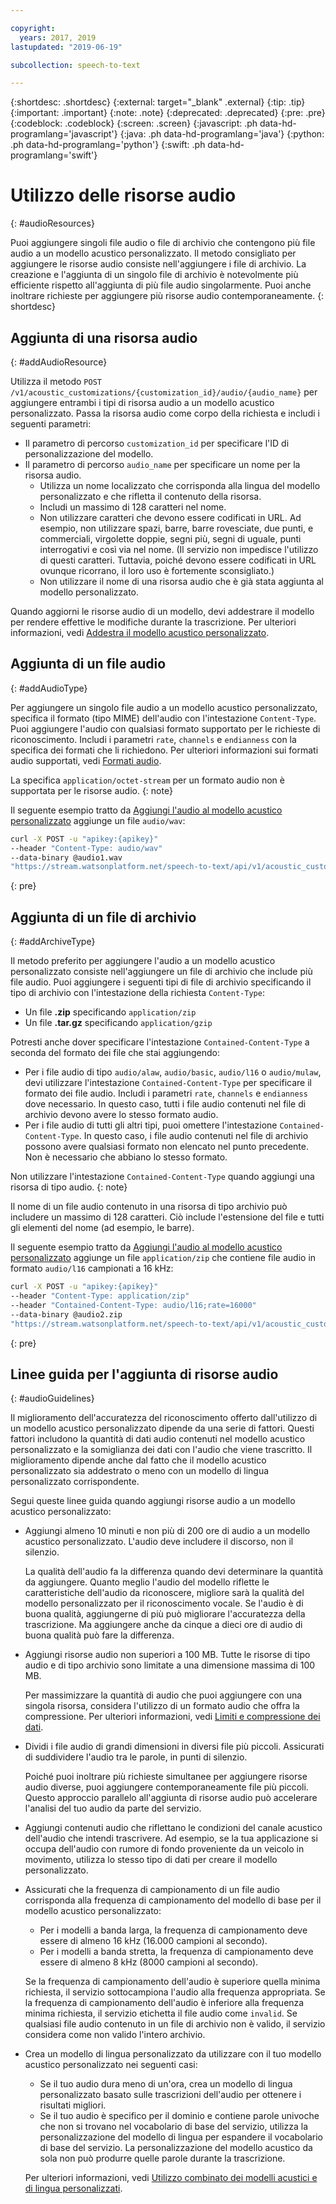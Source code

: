 ```yaml
---

copyright:
  years: 2017, 2019
lastupdated: "2019-06-19"

subcollection: speech-to-text

---
```


{:shortdesc: .shortdesc}
{:external: target="_blank" .external}
{:tip: .tip}
{:important: .important}
{:note: .note}
{:deprecated: .deprecated}
{:pre: .pre}
{:codeblock: .codeblock}
{:screen: .screen}
{:javascript: .ph data-hd-programlang='javascript'}
{:java: .ph data-hd-programlang='java'}
{:python: .ph data-hd-programlang='python'}
{:swift: .ph data-hd-programlang='swift'}

# Utilizzo delle risorse audio
{: #audioResources}

Puoi aggiungere singoli file audio o file di archivio che contengono più file audio a un modello acustico personalizzato. Il metodo consigliato per aggiungere le risorse audio consiste nell'aggiungere i file di archivio. La creazione e l'aggiunta di un singolo file di archivio è notevolmente più efficiente rispetto all'aggiunta di più file audio singolarmente. Puoi anche inoltrare richieste per aggiungere più risorse audio contemporaneamente.
{: shortdesc}

## Aggiunta di una risorsa audio
{: #addAudioResource}

Utilizza il metodo `POST /v1/acoustic_customizations/{customization_id}/audio/{audio_name}` per aggiungere entrambi i tipi di risorsa audio a un modello acustico personalizzato. Passa la risorsa audio come corpo della richiesta e includi i seguenti parametri:

-   Il parametro di percorso `customization_id` per specificare l'ID di personalizzazione del modello.
-   Il parametro di percorso `audio_name` per specificare un nome per la risorsa audio.
    -   Utilizza un nome localizzato che corrisponda alla lingua del modello personalizzato e che rifletta il contenuto della risorsa.
    -   Includi un massimo di 128 caratteri nel nome.
    -   Non utilizzare caratteri che devono essere codificati in URL. Ad esempio, non utilizzare spazi, barre, barre rovesciate, due punti, e commerciali, virgolette doppie, segni più, segni di uguale, punti interrogativi e così via nel nome. (Il servizio non impedisce l'utilizzo di questi caratteri. Tuttavia, poiché devono essere codificati in URL ovunque ricorrano, il loro uso è fortemente sconsigliato.)
    -   Non utilizzare il nome di una risorsa audio che è già stata aggiunta al modello personalizzato.

Quando aggiorni le risorse audio di un modello, devi addestrare il modello per rendere effettive le modifiche durante la trascrizione. Per ulteriori informazioni, vedi [Addestra il modello acustico personalizzato](/docs/services/speech-to-text?topic=speech-to-text-acoustic#trainModel-acoustic).

## Aggiunta di un file audio
{: #addAudioType}

Per aggiungere un singolo file audio a un modello acustico personalizzato, specifica il formato (tipo MIME) dell'audio con l'intestazione `Content-Type`. Puoi aggiungere l'audio con qualsiasi formato supportato per le richieste di riconoscimento. Includi i parametri `rate`, `channels` e `endianness` con la specifica dei formati che li richiedono. Per ulteriori informazioni sui formati audio supportati, vedi [Formati audio](/docs/services/speech-to-text?topic=speech-to-text-audio-formats).

La specifica `application/octet-stream` per un formato audio non è supportata per le risorse audio.
{: note}

Il seguente esempio tratto da [Aggiungi l'audio al modello acustico personalizzato](/docs/services/speech-to-text?topic=speech-to-text-acoustic#addAudio) aggiunge un file `audio/wav`:

```bash
curl -X POST -u "apikey:{apikey}"
--header "Content-Type: audio/wav"
--data-binary @audio1.wav
"https://stream.watsonplatform.net/speech-to-text/api/v1/acoustic_customizations/{customization_id}/audio/audio1"
```
{: pre}

## Aggiunta di un file di archivio
{: #addArchiveType}

Il metodo preferito per aggiungere l'audio a un modello acustico personalizzato consiste nell'aggiungere un file di archivio che include più file audio. Puoi aggiungere i seguenti tipi di file di archivio specificando il tipo di archivio con l'intestazione della richiesta `Content-Type`:

-   Un file **.zip** specificando `application/zip`
-   Un file **.tar.gz** specificando `application/gzip`

Potresti anche dover specificare l'intestazione `Contained-Content-Type` a seconda del formato dei file che stai aggiungendo:

-   Per i file audio di tipo `audio/alaw`, `audio/basic`, `audio/l16` o `audio/mulaw`, devi utilizzare l'intestazione `Contained-Content-Type` per specificare il formato dei file audio. Includi i parametri `rate`, `channels` e `endianness` dove necessario. In questo caso, tutti i file audio contenuti nel file di archivio devono avere lo stesso formato audio.
-   Per i file audio di tutti gli altri tipi, puoi omettere l'intestazione `Contained-Content-Type`. In questo caso, i file audio contenuti nel file di archivio possono avere qualsiasi formato non elencato nel punto precedente. Non è necessario che abbiano lo stesso formato.

Non utilizzare l'intestazione `Contained-Content-Type` quando aggiungi una risorsa di tipo audio.
{: note}

Il nome di un file audio contenuto in una risorsa di tipo archivio può includere un massimo di 128 caratteri. Ciò include l'estensione del file e tutti gli elementi del nome (ad esempio, le barre).

Il seguente esempio tratto da [Aggiungi l'audio al modello acustico personalizzato](/docs/services/speech-to-text?topic=speech-to-text-acoustic#addAudio) aggiunge un file `application/zip` che contiene file audio in formato `audio/l16` campionati a 16 kHz:

```bash
curl -X POST -u "apikey:{apikey}"
--header "Content-Type: application/zip"
--header "Contained-Content-Type: audio/l16;rate=16000"
--data-binary @audio2.zip
"https://stream.watsonplatform.net/speech-to-text/api/v1/acoustic_customizations/{customization_id}/audio/audio2"
```
{: pre}

## Linee guida per l'aggiunta di risorse audio
{: #audioGuidelines}

Il miglioramento dell'accuratezza del riconoscimento offerto dall'utilizzo di un modello acustico personalizzato dipende da una serie di fattori. Questi fattori includono la quantità di dati audio contenuti nel modello acustico personalizzato e la somiglianza dei dati con l'audio che viene trascritto. Il miglioramento dipende anche dal fatto che il modello acustico personalizzato sia addestrato o meno con un modello di lingua personalizzato corrispondente.

Segui queste linee guida quando aggiungi risorse audio a un modello acustico personalizzato:

-   Aggiungi almeno 10 minuti e non più di 200 ore di audio a un modello acustico personalizzato. L'audio deve includere il discorso, non il silenzio.

    La qualità dell'audio fa la differenza quando devi determinare la quantità da aggiungere. Quanto meglio l'audio del modello riflette le caratteristiche dell'audio da riconoscere, migliore sarà la qualità del modello personalizzato per il riconoscimento vocale. Se l'audio è di buona qualità, aggiungerne di più può migliorare l'accuratezza della trascrizione. Ma aggiungere anche da cinque a dieci ore di audio di buona qualità può fare la differenza.
-   Aggiungi risorse audio non superiori a 100 MB. Tutte le risorse di tipo audio e di tipo archivio sono limitate a una dimensione massima di 100 MB.

    Per massimizzare la quantità di audio che puoi aggiungere con una singola risorsa, considera l'utilizzo di un formato audio che offra la compressione. Per ulteriori informazioni, vedi [Limiti e compressione dei dati](/docs/services/speech-to-text?topic=speech-to-text-audio-formats#limits).
-   Dividi i file audio di grandi dimensioni in diversi file più piccoli. Assicurati di suddividere l'audio tra le parole, in punti di silenzio.

    Poiché puoi inoltrare più richieste simultanee per aggiungere risorse audio diverse, puoi aggiungere contemporaneamente file più piccoli. Questo approccio parallelo all'aggiunta di risorse audio può accelerare l'analisi del tuo audio da parte del servizio.
-   Aggiungi contenuti audio che riflettano le condizioni del canale acustico dell'audio che intendi trascrivere. Ad esempio, se la tua applicazione si occupa dell'audio con rumore di fondo proveniente da un veicolo in movimento, utilizza lo stesso tipo di dati per creare il modello personalizzato.
-   Assicurati che la frequenza di campionamento di un file audio corrisponda alla frequenza di campionamento del modello di base per il modello acustico personalizzato:
    -   Per i modelli a banda larga, la frequenza di campionamento deve essere di almeno 16 kHz (16.000 campioni al secondo).
    -   Per i modelli a banda stretta, la frequenza di campionamento deve essere di almeno 8 kHz (8000 campioni al secondo).

    Se la frequenza di campionamento dell'audio è superiore quella minima richiesta, il servizio sottocampiona l'audio alla frequenza appropriata. Se la frequenza di campionamento dell'audio è inferiore alla frequenza minima richiesta, il servizio etichetta il file audio come `invalid`. Se qualsiasi file audio contenuto in un file di archivio non è valido, il servizio considera come non valido l'intero archivio.
-   Crea un modello di lingua personalizzato da utilizzare con il tuo modello acustico personalizzato nei seguenti casi:
    -   Se il tuo audio dura meno di un'ora, crea un modello di lingua personalizzato basato sulle trascrizioni dell'audio per ottenere i risultati migliori.
    -   Se il tuo audio è specifico per il dominio e contiene parole univoche che non si trovano nel vocabolario di base del servizio, utilizza la personalizzazione del modello di lingua per espandere il vocabolario di base del servizio. La personalizzazione del modello acustico da sola non può produrre quelle parole durante la trascrizione.

    Per ulteriori informazioni, vedi [Utilizzo combinato dei modelli acustici e di lingua personalizzati](/docs/services/speech-to-text?topic=speech-to-text-useBoth).
